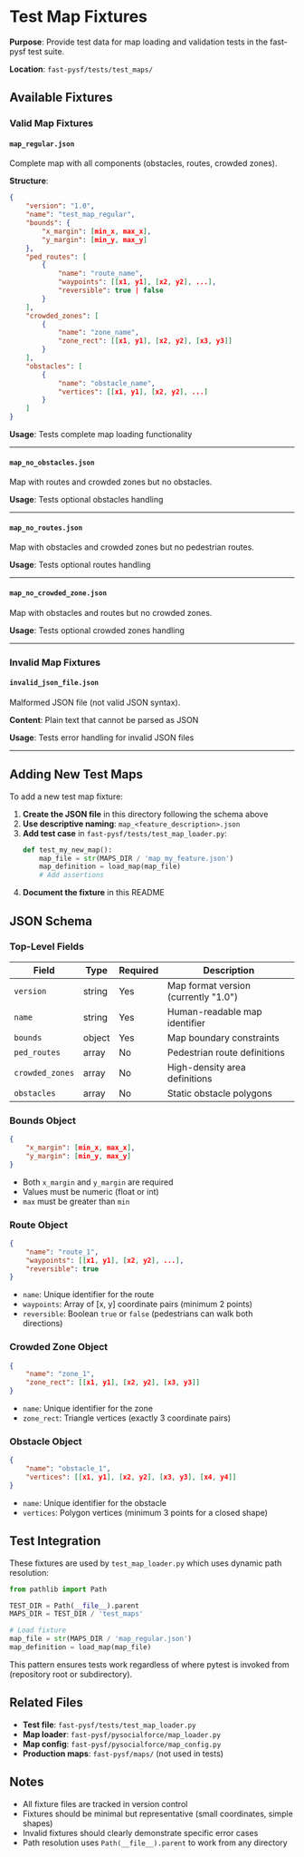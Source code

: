 # Test Map Fixtures

**Purpose**: Provide test data for map loading and validation tests in the fast-pysf test suite.

**Location**: `fast-pysf/tests/test_maps/`

## Available Fixtures

### Valid Map Fixtures

#### `map_regular.json`
Complete map with all components (obstacles, routes, crowded zones).

**Structure**:
```json
{
    "version": "1.0",
    "name": "test_map_regular",
    "bounds": {
        "x_margin": [min_x, max_x],
        "y_margin": [min_y, max_y]
    },
    "ped_routes": [
        {
            "name": "route_name",
            "waypoints": [[x1, y1], [x2, y2], ...],
            "reversible": true | false
        }
    ],
    "crowded_zones": [
        {
            "name": "zone_name",
            "zone_rect": [[x1, y1], [x2, y2], [x3, y3]]
        }
    ],
    "obstacles": [
        {
            "name": "obstacle_name",
            "vertices": [[x1, y1], [x2, y2], ...]
        }
    ]
}
```

**Usage**: Tests complete map loading functionality

---

#### `map_no_obstacles.json`
Map with routes and crowded zones but no obstacles.

**Usage**: Tests optional obstacles handling

---

#### `map_no_routes.json`
Map with obstacles and crowded zones but no pedestrian routes.

**Usage**: Tests optional routes handling

---

#### `map_no_crowded_zone.json`
Map with obstacles and routes but no crowded zones.

**Usage**: Tests optional crowded zones handling

---

### Invalid Map Fixtures

#### `invalid_json_file.json`
Malformed JSON file (not valid JSON syntax).

**Content**: Plain text that cannot be parsed as JSON

**Usage**: Tests error handling for invalid JSON files

---

## Adding New Test Maps

To add a new test map fixture:

1. **Create the JSON file** in this directory following the schema above
2. **Use descriptive naming**: `map_<feature_description>.json`
3. **Add test case** in `fast-pysf/tests/test_map_loader.py`:
   ```python
   def test_my_new_map():
       map_file = str(MAPS_DIR / 'map_my_feature.json')
       map_definition = load_map(map_file)
       # Add assertions
   ```
4. **Document the fixture** in this README

## JSON Schema

### Top-Level Fields

| Field | Type | Required | Description |
|-------|------|----------|-------------|
| `version` | string | Yes | Map format version (currently "1.0") |
| `name` | string | Yes | Human-readable map identifier |
| `bounds` | object | Yes | Map boundary constraints |
| `ped_routes` | array | No | Pedestrian route definitions |
| `crowded_zones` | array | No | High-density area definitions |
| `obstacles` | array | No | Static obstacle polygons |

### Bounds Object

```json
{
    "x_margin": [min_x, max_x],
    "y_margin": [min_y, max_y]
}
```

- Both `x_margin` and `y_margin` are required
- Values must be numeric (float or int)
- `max` must be greater than `min`

### Route Object

```json
{
    "name": "route_1",
    "waypoints": [[x1, y1], [x2, y2], ...],
    "reversible": true
}
```

- `name`: Unique identifier for the route
- `waypoints`: Array of [x, y] coordinate pairs (minimum 2 points)
- `reversible`: Boolean `true` or `false` (pedestrians can walk both directions)

### Crowded Zone Object

```json
{
    "name": "zone_1",
    "zone_rect": [[x1, y1], [x2, y2], [x3, y3]]
}
```

- `name`: Unique identifier for the zone
- `zone_rect`: Triangle vertices (exactly 3 coordinate pairs)

### Obstacle Object

```json
{
    "name": "obstacle_1",
    "vertices": [[x1, y1], [x2, y2], [x3, y3], [x4, y4]]
}
```

- `name`: Unique identifier for the obstacle
- `vertices`: Polygon vertices (minimum 3 points for a closed shape)

## Test Integration

These fixtures are used by `test_map_loader.py` which uses dynamic path resolution:

```python
from pathlib import Path

TEST_DIR = Path(__file__).parent
MAPS_DIR = TEST_DIR / 'test_maps'

# Load fixture
map_file = str(MAPS_DIR / 'map_regular.json')
map_definition = load_map(map_file)
```

This pattern ensures tests work regardless of where pytest is invoked from (repository root or subdirectory).

## Related Files

- **Test file**: `fast-pysf/tests/test_map_loader.py`
- **Map loader**: `fast-pysf/pysocialforce/map_loader.py`
- **Map config**: `fast-pysf/pysocialforce/map_config.py`
- **Production maps**: `fast-pysf/maps/` (not used in tests)

## Notes

- All fixture files are tracked in version control
- Fixtures should be minimal but representative (small coordinates, simple shapes)
- Invalid fixtures should clearly demonstrate specific error cases
- Path resolution uses `Path(__file__).parent` to work from any directory
